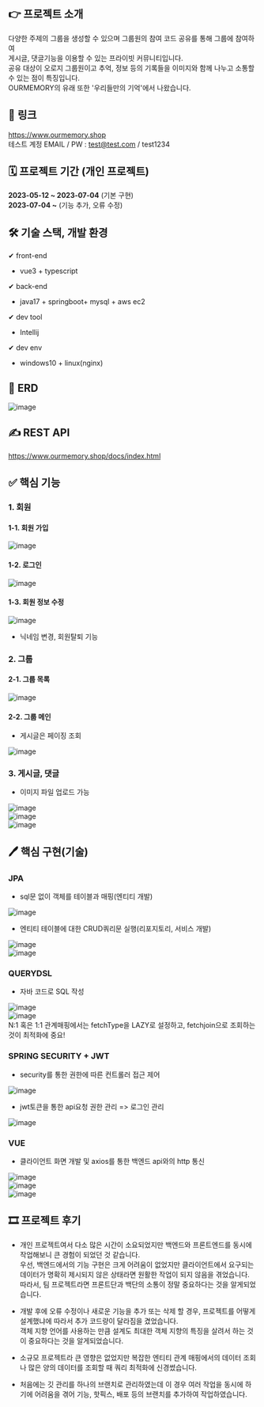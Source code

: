 
## 👉 프로젝트 소개
다양한 주제의 그룹을 생성할 수 있으며 그룹원의 참여 코드 공유를 통해 그룹에 참여하여 <br>
게시글, 댓글기능을 이용할 수 있는 프라이빗 커뮤니티입니다. <br>
공유 대상이 오로지 그룹원이고 추억, 정보 등의 기록들을 이미지와 함께 나누고 소통할 수 있는 점이 특징입니다.<br>
OURMEMORY의 유래 또한 '우리들만의 기억'에서 나왔습니다. <br>

## 🔗 링크
https://www.ourmemory.shop <br>
테스트 계정 EMAIL / PW : test@test.com / test1234

## 🗓 프로젝트 기간 (개인 프로젝트)
<b>2023-05-12 ~ 2023-07-04</b> (기본 구현) <br>
<b>2023-07-04 ~</b> (기능 추가, 오류 수정)

## 🛠 기술 스택, 개발 환경
✔ front-end <br>
- vue3 + typescript <br>

✔ back-end <br>
- java17 + springboot+ mysql + aws ec2 <br>

✔ dev tool <br>
- Intellij <br>

✔ dev env <br>
- windows10 + linux(nginx) <br>


## 📜 ERD
![image](https://github.com/terranking1/ourmemory/assets/92567159/4550d54b-9b19-4d5d-b48d-22487505ac20)

## ✍ REST API
https://www.ourmemory.shop/docs/index.html

## ✅ 핵심 기능

### 1. 회원
#### 1-1. 회원 가입
![image](https://github.com/terranking1/ourmemory/assets/92567159/467dfc2c-baca-4a39-9d3e-31f4fe85d666)

#### 1-2. 로그인
![image](https://github.com/terranking1/ourmemory/assets/92567159/290f86a4-c13f-4b3e-98d1-c47e8877d2ac)

#### 1-3. 회원 정보 수정
![image](https://github.com/terranking1/ourmemory/assets/92567159/6f4b43dd-dd28-4b7b-9abb-e6d342f35b58)

- 닉네임 변경, 회원탈퇴 기능 <br>

### 2. 그룹

#### 2-1. 그룹 목록
![image](https://github.com/terranking1/ourmemory/assets/92567159/77f650ad-d0db-4d6c-a600-3618d016d3cd)

#### 2-2. 그룹 메인
- 게시글은 페이징 조회

![image](https://github.com/terranking1/ourmemory/assets/92567159/2217bae0-620b-4949-aaee-7864f44f901b)

### 3. 게시글, 댓글
- 이미지 파일 업로드 가능 <br>

![image](https://github.com/terranking1/ourmemory/assets/92567159/6dcd6691-d374-4293-a734-508cdc8e46ca) <br>
![image](https://github.com/terranking1/ourmemory/assets/92567159/56bc725f-0dcd-4884-807c-6a2c31a9ff0b) <br>
![image](https://github.com/terranking1/ourmemory/assets/92567159/683b7dc8-08a4-440d-b3b0-e2523aafcf60)

## 🖊 핵심 구현(기술)
### JPA

- sql문 없이 객체를 테이블과 매핑(엔티티 개발) <br>

![image](https://github.com/terranking1/ourmemory/assets/92567159/a0ab819f-4010-4fd5-884e-02e1b9dba4a7)

- 엔티티 테이블에 대한 CRUD쿼리문 실행(리포지토리, 서비스 개발) <br>

![image](https://github.com/terranking1/ourmemory/assets/92567159/769c8e5a-33c1-4601-878b-d642a93d3d7d) <br>
![image](https://github.com/terranking1/ourmemory/assets/92567159/aee6ee3a-3dbf-4611-8007-c9110a287084)

### QUERYDSL

- 자바 코드로 SQL 작성 <br>

![image](https://github.com/terranking1/ourmemory/assets/92567159/557da7d0-d85d-4c0c-b4af-dacc3672f6ea) <br>
![image](https://github.com/terranking1/ourmemory/assets/92567159/e54bba49-f049-4d8b-a743-5a37e1bf2b7a) <br>
N:1 혹은 1:1 관계매핑에서는 fetchType을 LAZY로 설정하고, fetchjoin으로 조회하는 것이 최적화에 중요!

### SPRING SECURITY + JWT

- security를 통한 권한에 따른 컨트롤러 접근 제어 <br>

![image](https://github.com/terranking1/ourmemory/assets/92567159/283d5e05-1dc9-49b8-a5b1-ba05e02e3d11)

- jwt토큰을 통한 api요청 권한 관리 => 로그인 관리 <br>

![image](https://github.com/terranking1/ourmemory/assets/92567159/d6fa0464-2f0e-4583-95d9-43970deb2d63)

### VUE

- 클라이언트 화면 개발 및 axios를 통한 백엔드 api와의 http 통신 <br>

![image](https://github.com/terranking1/ourmemory/assets/92567159/10cc27cd-369d-42bd-b75c-f17be8235335) <br>
![image](https://github.com/terranking1/ourmemory/assets/92567159/f9f7df80-435f-4eac-b99a-a8110d4eb002) <br>
![image](https://github.com/terranking1/ourmemory/assets/92567159/c8673a8b-55be-4172-b37a-02f7487b4821) <br>

## 🎞 프로젝트 후기
- 개인 프로젝트여서 다소 많은 시간이 소요되었지만 백엔드와 프론트엔드를 동시에 작업해보니 큰 경험이 되었던 것 같습니다. <br>
우선, 백엔드에서의 기능 구현은 크게 어려움이 없었지만 클라이언트에서 요구되는 데이터가 명확히 제시되지 않은 상태라면 원활한 작업이 되지 않음을 겪었습니다.
따라서, 팀 프로젝트라면 프론트단과 백단의 소통이 정말 중요하다는 것을 알게되었습니다.

- 개발 후에 오류 수정이나 새로운 기능을 추가 또는 삭제 할 경우, 프로젝트를 어떻게 설계했냐에 따라서 추가 코드량이 달라짐을 겼었습니다. <br>
객체 지향 언어를 사용하는 만큼 설계도 최대한 객체 지향의 특징을 살려서 하는 것이 중요하다는 것을 알게되었습니다.

- 소규모 프로젝트라 큰 영향은 없었지만 복잡한 엔티티 관계 매핑에서의 데이터 조회나 많은 양의 데이터를 조회할 때 쿼리 최적화에 신경썼습니다.

- 처음에는 깃 관리를 하나의 브랜치로 관리하였는데 이 경우 여러 작업을 동시에 하기에 어려움을 겪어 기능, 핫픽스, 배포 등의 브랜치를 추가하여 작업하였습니다.


















